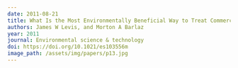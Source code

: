 ```yaml
---
date: 2011-08-21
title: What Is the Most Environmentally Beneficial Way to Treat Commercial Food Waste?
authors: James W Levis, and Morton A Barlaz
year: 2011
journal: Environmental science & technology
doi: https://doi.org/10.1021/es103556m
image_path: /assets/img/papers/p13.jpg
---
```


